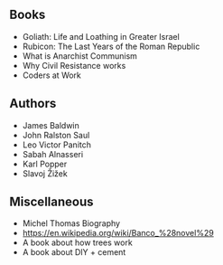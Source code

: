 ## Books
- Goliath: Life and Loathing in Greater Israel
- Rubicon: The Last Years of the Roman Republic
- What is Anarchist Communism
- Why Civil Resistance works
- Coders at Work

## Authors
- James Baldwin
- John Ralston Saul
- Leo Victor Panitch
- Sabah Alnasseri
- Karl Popper
- Slavoj Žižek

## Miscellaneous
- Michel Thomas Biography
- https://en.wikipedia.org/wiki/Banco_%28novel%29
- A book about how trees work
- A book about DIY + cement
